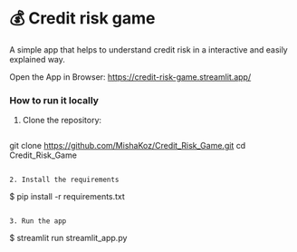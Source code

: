 # 💰 Credit risk game

A simple app that helps to understand credit risk in a interactive and easily explained way.

Open the App in Browser: https://credit-risk-game.streamlit.app/


### How to run it locally 

1. Clone the repository:
   ```
 git clone https://github.com/MishaKoz/Credit_Risk_Game.git
 cd Credit_Risk_Game

   ```

2. Install the requirements

   ```
   $ pip install -r requirements.txt
   ```

3. Run the app

   ```
   $ streamlit run streamlit_app.py
   ```
